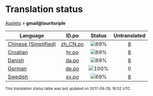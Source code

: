 # Translation status
[Applets](../../README.md) &#187; **gmail@lauritsriple**

Language | ID.po | Status | Untranslated
---------|:--:|:------:|:-----------:
[Chinese (Simplified)](../../language-status/zh_CN.md) | [zh_CN.po](po/zh_CN.po) | ![69%](http://progressed.io/bar/69) | [8](untranslated-po/zh_CN.md)
[Croatian](../../language-status/hr.md) | [hr.po](po/hr.po) | ![69%](http://progressed.io/bar/69) | [8](untranslated-po/hr.md)
[Danish](../../language-status/da.md) | [da.po](po/da.po) | ![69%](http://progressed.io/bar/69) | [8](untranslated-po/da.md)
[German](../../language-status/de.md) | [de.po](po/de.po) | ![100%](http://progressed.io/bar/100) | 0
[Swedish](../../language-status/sv.md) | [sv.po](po/sv.po) | ![69%](http://progressed.io/bar/69) | [8](untranslated-po/sv.md)

<sup>This translation status table was last updated on 2017-09-28, 16:52 UTC.</sup>

